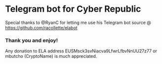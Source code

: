 # Telegram bot for Cyber Republic
Special thanks to @RyanC for letting me use his Telegram bot source @ https://github.com/racollette/elabot

### Thank you and enjoy!

Any donation to ELA address EUSMsck3svNiacva9LfwrLfbvNnUU27z77 or mbutcho (CryptoName) is much appreciated.

